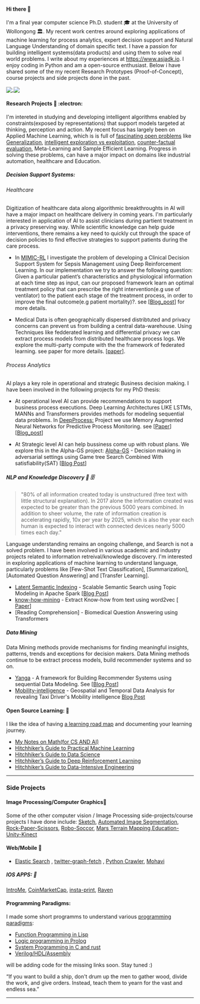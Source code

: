 

####  Hi there 👋

I'm a final year computer science Ph.D. student :mortar_board: at the University of Wollongong :classical_building:. My recent work centres around exploring applications of machine learning for process analytics, expert decision support and Natural Language Understanding of domain specific text. I have a passion for building intelligent systems(data products) and using them to solve real world problems. I write about my experiences at https://www.asjadk.io. I enjoy coding in Python and am a open-source enthusiast. Below i have shared some of the my recent Research Prototypes (Proof-of-Concept), course projects and side projects done in the past. 


<a href="">
  <img align="center" src="https://github-readme-stats.vercel.app/api/top-langs/?username=asjad99&langs_count=7&layout=compact" />
</a>
<a href="">
  <img align="center" src="https://github-readme-streak-stats.herokuapp.com/?user=asjad99&theme=blue-green" />
</a>



####  Research Projects  🔭 :electron:	

I'm intereted in studying and developing intelligent algorithms enabled by constraints(exposed by representations) that support models targeted at thinking, perception and action.  My recent focus has largely been on Applied Machine Learning, which is is full of [fascinating open problems](https://www.asjadk.io/real-world-rl/) like [Generalization](https://www.asjadk.io/generalization/), [intelligent exploration vs exploitation](https://www.asjadk.io/strategic-exploration-in-online-decision-making/), [counter-factual evaluation](https://www.asjadk.io/counterfactual-policy-evaluation/), Meta-Learning
 and Sample Efficient Learning. Progress in solving these problems, can have a major impact on domains like industrial automation, healthcare and Education. 


##### Decision Support Systems: 

###### Healthcare 

Digitization of healthcare data along algorithmic breakthroughts in AI will have a major impact on healthcare delivery in coming years. I'm particularly interested in application of AI to assist clinicians during partient treatment in a privacy preserving way. While scientific knowledge can help guide interventions, there remains a key need to quickly cut through the space of decision policies to find effective strategies to support patients during the care process. 
 
- In  [MIMIC-RL](https://github.com/asjad99/MIMIC_RL_COACH) I investigate the problem of developing a Clinical Decision Support System for Sepsis Management using Deep Reinforcement Learning. In our implementation we try to answer the following question: Given a particular patient’s characteristics and physiological information at each time step as input, can our proposed framework learn an optimal treatment policy that can prescribe the right intervention(e.g use of ventilator) to the patient each stage of the treatment process, in order to improve the final outcome(e.g patient mortality)?. see [[Blog_post](https://www.asjadk.io/decision_support/)] for more details.

- Medical Data is often geographically dispersed distribtuted and privacy concerns can prevent us from building a central data-warehouse. Using Techniques like fedderated learning and differential privacy we can extract process models from distributed healthcare process logs. We explore the multi-party compute with the the framework of federated learning. see paper for more details. [[paper](https://github.com/asjad99/Distributed-Process-Mining/blob/main/Distributed_Process_Mining.pdf)]. 

###### Process Analytics 
<!---
Take a look at the [Survey]() for a broad overview of AI's impact on supporting and improving business processes.
-->


AI plays a key role in operational and strategic Business decision making. I have been involved in the following projects for my PhD thesis:  

 - At operational level AI can provide recommendations to support business process executions. Deep Learning Architectures LIKE LSTMs, MANNs and Transformers provides methods for modeling sequential data problems. In  [DeepProcess:](https://github.com/asjad99/DeepProcess) Project we use Memory Augmented Neural Networks  for Predictive Process Monitoring. see  [[Paper](https://arxiv.org/pdf/1802.00938.pdf)] [[Blog_post](www.asjadk.io/deepprocess/)]

  - At Strategic level AI can help bussiness come up with robust plans. We explore this in the Alpha-GS project: [Alpha-GS](https://github.com/asjad99/rosetta_stone) - Decision making in adversarial settings using Game tree Search Combined With satisfiability(SAT) [[Blog Post](https://www.asjadk.io/strategic_resilience/)] 


##### NLP and Knowledge Discovery :mag_right:  :file_cabinet:

> "80% of all information created today is unstructured (free text with little structural explanation). In 2017 alone the information created was expected to be greater than the previous 5000 years combined. In addition to sheer volume, the rate of information creation is accelerating rapidly, 10x per year by 2025, which is also the year each human is expected to interact with connected devices nearly 5000 times each day." 

Language understanding remains an ongoing challenge, and Search is not a solved problem. I have been involved in various academic and industry projects related to information retreival/knowledge discovery. I'm interested in exploring applications of  machine learning to understand language, particularly problems like [Few-Shot Text Classification], [Summarization], [Automated Question Answering] and [Transfer Learning]. 

- [Latent Semantic Indexing]() - Scalable Semantic Search using Topic Modeling in Apache Spark  [[Blog Post](https://www.asjadk.io/semantic_search/)] 
- [know-how-mining](https://github.com/asjad99/know-how-mining) - Extract Know-how from text using word2vec  [ [Paper](https://link.springer.com/chapter/10.1007/978-3-319-69904-2_6)]
- [Reading Comprehension] - Biomedical Question Answering using Transformers 

<!---
<> - [Code Search]() - 
- [Coversational AI]() - Explore LaMDA 
Learning to Rank: 
-->

##### Data Mining 

Data Mining methods provide mechanisms for finding meaningful insights, patterns, trends and exceptions for decision makers.  Data Mining methods continue to be extract process models, build recommender systems 
and so on. 
  -  [Yanga](https://github.com/asjad99/Yanga)  - A framework for Building Recommender Systems using sequential Data Modeling. See [[Blog Post](https://www.asjadk.io/music/)]
  -  [Mobility-intelligence](https://github.com/asjad99/mobility-intelligence) - Geospatial and Temporal Data Analysis for revealing Taxi Driver's Mobility intelligence [Blog Post](https://www.asjadk.io/revealing-taxi-drivers-mobility-intelligence-through-his-trace/)


#### Open Source Learning:   :octopus:

I like the idea of having [a learning road map](https://i.am.ai/roadmap/#machine-learning-roadmap) and documenting your learning journey. 

- [My Notes on Math(for CS AND AI)](https://www.dropbox.com/s/bqazagl3kolazfk/A_toolkit_for_building_data_products.pdf?dl=0)
- [Hitchhiker’s Guide to Practical Machine Learning](https://github.com/asjad99/Machine-Learning-GYM)
- [Hitchhiker’s Guide to Data Science](https://asjad99.github.io/datascience-GYM/) 
- [Hitchhiker’s Guide to Deep Reinforcement Learning](https://github.com/asjad99/Deep-Reinforcement-Learning)
- [Hitchhiker’s Guide to Data-Intensive Engineering](https://github.com/asjad99/data-engineering-ml-ops) 

-------


### Side Projects 

#### Image Processing/Computer Graphics:yarn:

Some of the other computer vision / Image Processing side-projects/course projects I have done include: [Sketch](https://github.com/asjad99/Sketch), [Automated Image Segmentation](https://github.com/asjad99/Image-Processing), [Rock-Paper-Scissors](https://github.com/asjad99/Rock-Paper-Scissors-), [Robo-Soccor](https://github.com/asjad99/robot-soccor), [Mars Terrain Mapping](https://github.com/asjad99/mars_pathfinder_robot),[Education-Unity-Kinect](https://github.com/asjad99/KINEFF)  

#### Web/Mobile :turtle:

- [Elastic Search](https://github.com/asjad99/elastic_search) , [twitter-graph-fetch](https://github.com/asjad99/twitter-graph-fetch) , [Python Crawler](https://github.com/asjad99/datascience-GYM/blob/master/Data_engineering/web_crawler.py), [Mohavi](https://github.com/asjad99/Mohavi)
 


##### IOS APPS: :iphone: 
  [IntroMe](https://github.com/asjad99/IntroMe),  [CoinMarketCap](https://github.com/asjad99/CoinMarketCap),  [insta-print](https://github.com/asjad99/InstaPrint), [Raven](https://github.com/asjad99/Raven) 



#### Programming Paradigms: 

I made some short programms to understand various [programming paradigms](https://github.com/asjad99/programming-paradigms-): 

- [Function Programming in Lisp](https://github.com/asjad99/programming-paradigms-/blob/main/practice_programs.lisp) 
- [Logic programming in Prolog](https://github.com/asjad99/Prolog)
- [System Programming in C and rust]()
- [Verilog/HDL/Assembly]()

will be adding code for the missing links soon. Stay tuned :) 

“If you want to build a ship, don't drum up the men to gather wood, divide the work, and give orders. Instead, teach them to yearn for the vast and endless sea.”


-----------

<!---
 Systems Programming Rust (OS + databases)
You should be comfortable with arrays, pointers, references, classes, methods, dynamic memory allocation, recursion, linked lists, binary search trees, hashing, iterators, and function pointers.

Databases, 
http://www.gotw.ca/publications/concurrency-ddj.htm
https://news.ycombinator.com/item?id=27647079
-->


<!-- Moonshots: 
https://github.com/ossu/computer-science#readme
Human-level concept learning through probabilistic program induction
Going deep into langauge, reinforcement learning 

<!-- 
https://www.cs.cornell.edu/jeh/book.pdf
https://web.stanford.edu/class/cs168/index.html
- BDI systems 

<!--unity ant simulation
https://www.youtube.com/watch?v=X-iSQQgOd1A

<!-- inspiration: 
https://paperswithcode.com/sota
also see data products and newsletters: 
<!-- 
-
 - Computational Photography
 - https://rolisz.ro/projects/
 - 
- https://jeremykun.com/2018/12/01/a-programmers-introduction-to-mathematics/
- https://maxmasnick.com/kb/
- https://chrisalbon.com/ Photography: 
https://paulstamatiou.com/photos/new-zealand/mount-cook-to-christchurch/ 
gear: https://paulstamatiou.com/stuff-i-use/



"A person often meets his destiny on the road he took to avoid it."

--->





